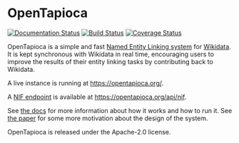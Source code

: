 OpenTapioca
===========
[![Documentation Status](https://readthedocs.org/projects/opentapioca/badge/?version=latest)](https://opentapioca.readthedocs.io/en/latest/?badge=latest) [![Build Status](https://github.com/wetneb/opentapioca/workflows/CI/badge.svg)](https://github.com/wetneb/opentapioca/actions) [![Coverage Status](https://coveralls.io/repos/github/wetneb/opentapioca/badge.svg)](https://coveralls.io/github/wetneb/opentapioca)

OpenTapioca is a simple and fast [Named Entity Linking system](https://en.wikipedia.org/wiki/Entity_linking) for [Wikidata](https://www.wikidata.org/). It is kept synchronous with Wikidata in real time, encouraging users to improve the results of their entity linking
tasks by contributing back to Wikidata.

A live instance is running at https://opentapioca.org/.

A [NIF endpoint](https://github.com/dice-group/gerbil/wiki/How-to-create-a-NIF-based-web-service) is available at https://opentapioca.org/api/nif.

See [the docs](https://opentapioca.readthedocs.io/en/latest/) for more information about how it works and how to run it. See [the paper](https://arxiv.org/abs/1904.09131) for some more motivation about the design of the system.

OpenTapioca is released under the Apache-2.0 license.

